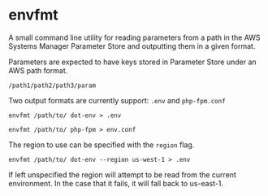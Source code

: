 # envfmt

A small command line utility for reading parameters from a path in
the AWS Systems Manager Parameter Store and outputting them in a given
format.

Parameters are expected to have keys stored in Parameter Store under an
AWS path format.

`/path1/path2/path3/param`

Two output formats are currently support: `.env` and `php-fpm.conf`

`envfmt /path/to/ dot-env > .env`

`envfmt /path/to/ php-fpm > env.conf`

The region to use can be specified with the `region` flag.

`envfmt /path/to/ dot-env --region us-west-1 > .env`

If left unspecified the region will attempt to be read from the current
environment. In the case that it fails, it will fall back to us-east-1.
